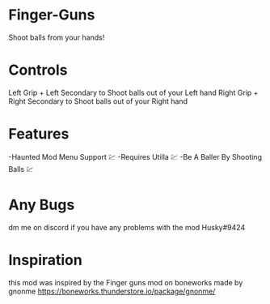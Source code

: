 # Finger-Guns
Shoot balls from your hands!

# Controls
Left Grip + Left Secondary to Shoot balls out of your Left hand                                                                                                      Right Grip + Right Secondary to Shoot balls out of your Right hand

# Features
-Haunted Mod Menu Support 💹
-Requires Utilla 💹
-Be A Baller By Shooting Balls 💹

# Any Bugs
dm me on discord if you have any problems with the mod Husky#9424

# Inspiration
this mod was inspired by the Finger guns mod on boneworks made by gnonme
https://boneworks.thunderstore.io/package/gnonme/
